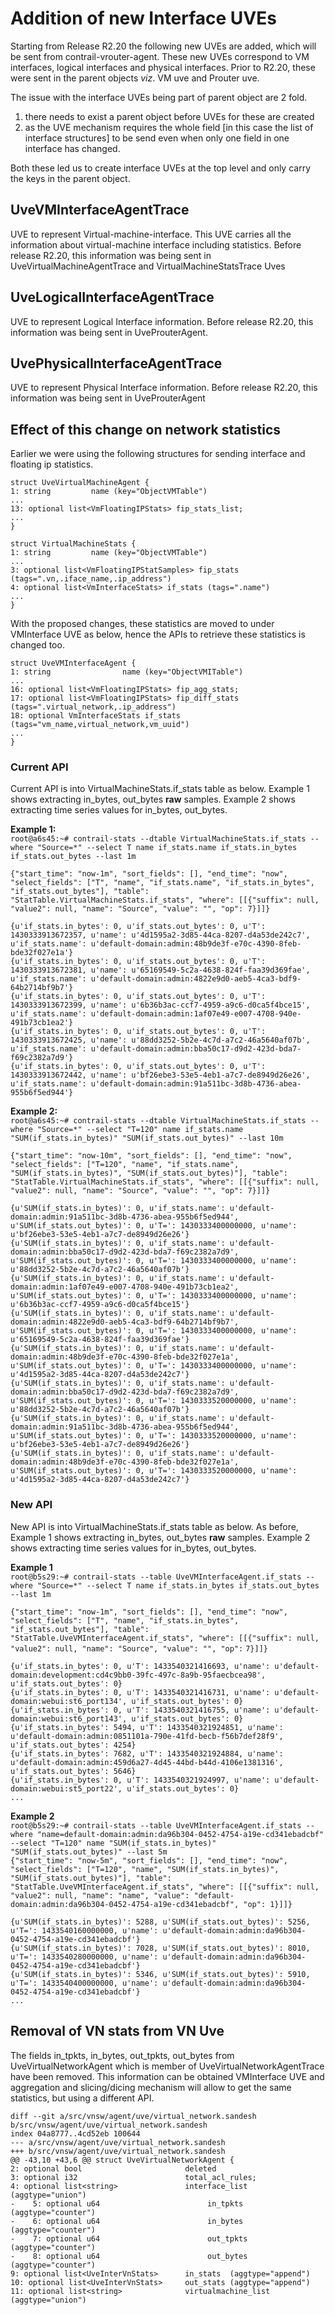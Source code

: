 # Addition of new Interface UVEs
Starting from Release R2.20 the following new UVEs are added, which will be
sent from contrail-vrouter-agent. These new UVEs correspond to VM interfaces,
logical interfaces and physical interfaces. Prior to R2.20, these were sent
in the parent objects _viz_. VM uve and Prouter uve.

The issue with the interface UVEs being part of parent object are 2 fold.  
1. there needs to exist a parent object before UVEs for these are created  
2. as the UVE mechanism requires the whole field [in this case the list of interface structures] to be send even when only one field in one interface has changed.

Both these led us to create interface UVEs at the top level and only
carry the keys in the parent object.

## UveVMInterfaceAgentTrace
UVE to represent Virtual-machine-interface.  This UVE carries all the
information about virtual-machine interface including statistics. Before
release R2.20, this information was being sent in UveVirtualMachineAgentTrace
and VirtualMachineStatsTrace Uves

## UveLogicalInterfaceAgentTrace
UVE to represent Logical Interface information. Before release R2.20, this
information was being sent in UveProuterAgent.

## UvePhysicalInterfaceAgentTrace
UVE to represent Physical Interface information. Before release R2.20, this
information was being sent in UveProuterAgent

## Effect of this change on network statistics
Earlier we were using the following structures for sending interface and
floating ip statistics.

`struct UveVirtualMachineAgent {`  
    `1: string         name (key="ObjectVMTable")`  
`...`  
    `13: optional list<VmFloatingIPStats> fip_stats_list;`  
`...`  
`}`  

`struct VirtualMachineStats {`  
    `1: string         name (key="ObjectVMTable")`  
`...`  
    `3: optional list<VmFloatingIPStatSamples> fip_stats (tags=".vn,.iface_name,.ip_address")`  
    `4: optional list<VmInterfaceStats> if_stats (tags=".name")`  
`...`  
`}`  

With the proposed changes, these statistics are moved to under VMInterface UVE as below, hence
the APIs to retrieve these statistics is changed too.

`struct UveVMInterfaceAgent {`  
    `1: string                name (key="ObjectVMITable")`  
`...`  
   `16: optional list<VmFloatingIPStats> fip_agg_stats;`  
   `17: optional list<VmFloatingIPStats> fip_diff_stats (tags=".virtual_network,.ip_address")`  
   `18: optional VmInterfaceStats if_stats (tags="vm_name,virtual_network,vm_uuid")`  
`...`  
`}`  

### Current API
Current API is into VirtualMachineStats.if_stats table as below. Example 1 shows extracting in_bytes, out_bytes **raw** samples. Example 2 shows extracting time series values for in_bytes, out_bytes.

**Example 1:**  
`root@a6s45:~# contrail-stats --dtable VirtualMachineStats.if_stats --where "Source=*" --select T name if_stats.name if_stats.in_bytes if_stats.out_bytes --last 1m`  

`{"start_time": "now-1m", "sort_fields": [], "end_time": "now", "select_fields": ["T", "name", "if_stats.name", "if_stats.in_bytes", "if_stats.out_bytes"], "table": "StatTable.VirtualMachineStats.if_stats", "where": [[{"suffix": null, "value2": null, "name": "Source", "value": "", "op": 7}]]}`  

`{u'if_stats.in_bytes': 0, u'if_stats.out_bytes': 0, u'T': 1430333913672357, u'name': u'4d1595a2-3d85-44ca-8207-d4a53de242c7', u'if_stats.name': u'default-domain:admin:48b9de3f-e70c-4390-8feb-bde32f027e1a'}`  
`{u'if_stats.in_bytes': 0, u'if_stats.out_bytes': 0, u'T': 1430333913672381, u'name': u'65169549-5c2a-4638-824f-faa39d369fae', u'if_stats.name': u'default-domain:admin:4822e9d0-aeb5-4ca3-bdf9-64b2714bf9b7'}`  
`{u'if_stats.in_bytes': 0, u'if_stats.out_bytes': 0, u'T': 1430333913672399, u'name': u'6b36b3ac-ccf7-4959-a9c6-d0ca5f4bce15', u'if_stats.name': u'default-domain:admin:1af07e49-e007-4708-940e-491b73cb1ea2'}`  
`{u'if_stats.in_bytes': 0, u'if_stats.out_bytes': 0, u'T': 1430333913672425, u'name': u'88dd3252-5b2e-4c7d-a7c2-46a5640af07b', u'if_stats.name': u'default-domain:admin:bba50c17-d9d2-423d-bda7-f69c2382a7d9'}`  
`{u'if_stats.in_bytes': 0, u'if_stats.out_bytes': 0, u'T': 1430333913672442, u'name': u'bf26ebe3-53e5-4eb1-a7c7-de8949d26e26', u'if_stats.name': u'default-domain:admin:91a511bc-3d8b-4736-abea-955b6f5ed944'}`  

**Example 2:**  
`root@a6s45:~# contrail-stats --dtable VirtualMachineStats.if_stats --where "Source=*" --select "T=120" name if_stats.name "SUM(if_stats.in_bytes)" "SUM(if_stats.out_bytes)" --last 10m`  

`{"start_time": "now-10m", "sort_fields": [], "end_time": "now", "select_fields": ["T=120", "name", "if_stats.name", "SUM(if_stats.in_bytes)", "SUM(if_stats.out_bytes)"], "table": "StatTable.VirtualMachineStats.if_stats", "where": [[{"suffix": null, "value2": null, "name": "Source", "value": "", "op": 7}]]}`  

`{u'SUM(if_stats.in_bytes)': 0, u'if_stats.name': u'default-domain:admin:91a511bc-3d8b-4736-abea-955b6f5ed944', u'SUM(if_stats.out_bytes)': 0, u'T=': 1430333400000000, u'name': u'bf26ebe3-53e5-4eb1-a7c7-de8949d26e26'}`  
`{u'SUM(if_stats.in_bytes)': 0, u'if_stats.name': u'default-domain:admin:bba50c17-d9d2-423d-bda7-f69c2382a7d9', u'SUM(if_stats.out_bytes)': 0, u'T=': 1430333400000000, u'name': u'88dd3252-5b2e-4c7d-a7c2-46a5640af07b'}`  
`{u'SUM(if_stats.in_bytes)': 0, u'if_stats.name': u'default-domain:admin:1af07e49-e007-4708-940e-491b73cb1ea2', u'SUM(if_stats.out_bytes)': 0, u'T=': 1430333400000000, u'name': u'6b36b3ac-ccf7-4959-a9c6-d0ca5f4bce15'}`  
`{u'SUM(if_stats.in_bytes)': 0, u'if_stats.name': u'default-domain:admin:4822e9d0-aeb5-4ca3-bdf9-64b2714bf9b7', u'SUM(if_stats.out_bytes)': 0, u'T=': 1430333400000000, u'name': u'65169549-5c2a-4638-824f-faa39d369fae'}`  
`{u'SUM(if_stats.in_bytes)': 0, u'if_stats.name': u'default-domain:admin:48b9de3f-e70c-4390-8feb-bde32f027e1a', u'SUM(if_stats.out_bytes)': 0, u'T=': 1430333400000000, u'name': u'4d1595a2-3d85-44ca-8207-d4a53de242c7'}`  
`{u'SUM(if_stats.in_bytes)': 0, u'if_stats.name': u'default-domain:admin:bba50c17-d9d2-423d-bda7-f69c2382a7d9', u'SUM(if_stats.out_bytes)': 0, u'T=': 1430333520000000, u'name': u'88dd3252-5b2e-4c7d-a7c2-46a5640af07b'}`  
`{u'SUM(if_stats.in_bytes)': 0, u'if_stats.name': u'default-domain:admin:91a511bc-3d8b-4736-abea-955b6f5ed944', u'SUM(if_stats.out_bytes)': 0, u'T=': 1430333520000000, u'name': u'bf26ebe3-53e5-4eb1-a7c7-de8949d26e26'}`  
`{u'SUM(if_stats.in_bytes)': 0, u'if_stats.name': u'default-domain:admin:48b9de3f-e70c-4390-8feb-bde32f027e1a', u'SUM(if_stats.out_bytes)': 0, u'T=': 1430333520000000, u'name': u'4d1595a2-3d85-44ca-8207-d4a53de242c7'}`  

### New API
New API is into VirtualMachineStats.if_stats table as below. As before, Example 1 shows extracting in_bytes, out_bytes **raw** samples. Example 2 shows extracting time series values for in_bytes, out_bytes.


**Example 1**  
`root@b5s29:~# contrail-stats --table UveVMInterfaceAgent.if_stats --where "Source=*" --select T name if_stats.in_bytes if_stats.out_bytes --last 1m`  

`{"start_time": "now-1m", "sort_fields": [], "end_time": "now", "select_fields": ["T", "name", "if_stats.in_bytes", "if_stats.out_bytes"], "table": "StatTable.UveVMInterfaceAgent.if_stats", "where": [[{"suffix": null, "value2": null, "name": "Source", "value": "", "op":`
     `7}]]}`  

`{u'if_stats.in_bytes': 0, u'T': 1433540321416693, u'name': u'default-domain:development:cd4c9bb0-39fc-497c-8a9b-95faecbcea98', u'if_stats.out_bytes': 0}`  
`{u'if_stats.in_bytes': 0, u'T': 1433540321416731, u'name': u'default-domain:webui:st6_port134', u'if_stats.out_bytes': 0}`  
`{u'if_stats.in_bytes': 0, u'T': 1433540321416755, u'name': u'default-domain:webui:st6_port143', u'if_stats.out_bytes': 0}`  
`{u'if_stats.in_bytes': 5494, u'T': 1433540321924851, u'name': u'default-domain:admin:0851101a-790e-41fd-becb-f56b7def28f9', u'if_stats.out_bytes': 4254}`  
`{u'if_stats.in_bytes': 7682, u'T': 1433540321924884, u'name': u'default-domain:admin:459d6a27-4d45-44bd-b44d-4106e1381316', u'if_stats.out_bytes': 5646}`  
`{u'if_stats.in_bytes': 0, u'T': 1433540321924997, u'name': u'default-domain:webui:st5_port22', u'if_stats.out_bytes': 0}`  
`...`  

**Example 2**  
`root@b5s29:~# contrail-stats --table UveVMInterfaceAgent.if_stats --where "name=default-domain:admin:da96b304-0452-4754-a19e-cd341ebadcbf" --select "T=120" name "SUM(if_stats.in_bytes)" "SUM(if_stats.out_bytes)" --last 5m`  
`{"start_time": "now-5m", "sort_fields": [], "end_time": "now", "select_fields": ["T=120", "name", "SUM(if_stats.in_bytes)", "SUM(if_stats.out_bytes)"], "table": "StatTable.UveVMInterfaceAgent.if_stats", "where": [[{"suffix": null, "value2": null, "name": "name", "value": "default-domain:admin:da96b304-0452-4754-a19e-cd341ebadcbf", "op": 1}]]}`  

`{u'SUM(if_stats.in_bytes)': 5288, u'SUM(if_stats.out_bytes)': 5256, u'T=': 1433540160000000, u'name': u'default-domain:admin:da96b304-0452-4754-a19e-cd341ebadcbf'}`  
`{u'SUM(if_stats.in_bytes)': 7028, u'SUM(if_stats.out_bytes)': 8010, u'T=': 1433540280000000, u'name': u'default-domain:admin:da96b304-0452-4754-a19e-cd341ebadcbf'}`  
`{u'SUM(if_stats.in_bytes)': 5346, u'SUM(if_stats.out_bytes)': 5910, u'T=': 1433540400000000, u'name': u'default-domain:admin:da96b304-0452-4754-a19e-cd341ebadcbf'}`  
`...`  

## Removal of VN stats from VN Uve
The fields in_tpkts, in_bytes, out_tpkts, out_bytes from UveVirtualNetworkAgent
which is member of UveVirtualNetworkAgentTrace have been removed. This
information can be obtained VMInterface UVE and aggregation and slicing/dicing
mechanism will allow to get the same statistics, but using a different API.

`diff --git a/src/vnsw/agent/uve/virtual_network.sandesh b/src/vnsw/agent/uve/virtual_network.sandesh`  
`index 04a8777..4cd52eb 100644`  
`--- a/src/vnsw/agent/uve/virtual_network.sandesh`  
`+++ b/src/vnsw/agent/uve/virtual_network.sandesh`  
`@@ -43,10 +43,6 @@ struct UveVirtualNetworkAgent {`  
     `2: optional bool                       deleted`  
     `3: optional i32                        total_acl_rules;`  
     `4: optional list<string>               interface_list (aggtype="union")`  
`-    5: optional u64                        in_tpkts  (aggtype="counter")`  
`-    6: optional u64                        in_bytes  (aggtype="counter")`  
`-    7: optional u64                        out_tpkts (aggtype="counter")`  
`-    8: optional u64                        out_bytes (aggtype="counter")`  
     `9: optional list<UveInterVnStats>      in_stats  (aggtype="append")`  
     `10: optional list<UveInterVnStats>     out_stats (aggtype="append")`  
     `11: optional list<string>              virtualmachine_list (aggtype="union")`  
